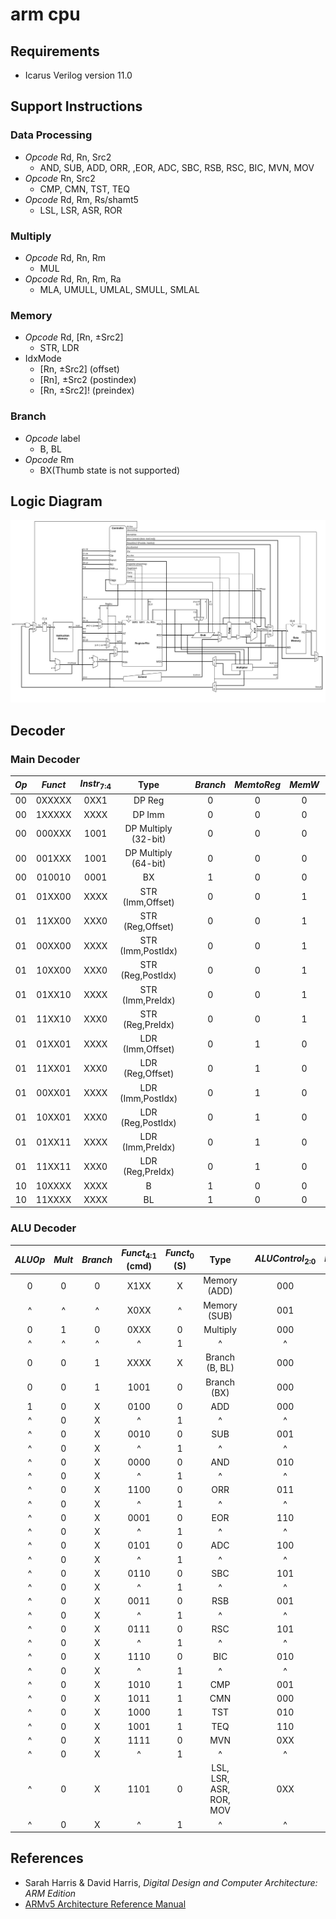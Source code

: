 # arm cpu

## Requirements

* Icarus Verilog version 11.0

## Support Instructions

### Data Processing

* *Opcode* Rd, Rn, Src2
  * AND, SUB, ADD, ORR, ,EOR, ADC, SBC, RSB, RSC, BIC, MVN, MOV
* *Opcode* Rn, Src2
  * CMP, CMN, TST, TEQ
* *Opcode* Rd, Rm, Rs/shamt5
  * LSL, LSR, ASR, ROR

### Multiply

* *Opcode* Rd, Rn, Rm
  * MUL
* *Opcode* Rd, Rn, Rm, Ra
  * MLA, UMULL, UMLAL, SMULL, SMLAL

### Memory

* *Opcode* Rd, [Rn, &plusmn;Src2]
  * STR, LDR
* IdxMode
  * [Rn, &plusmn;Src2] (offset)
  * [Rn], &plusmn;Src2 (postindex)
  * [Rn, &plusmn;Src2]! (preindex)

### Branch

* *Opcode* label
  * B, BL
* *Opcode* Rm
  * BX(Thumb state is not supported)

## Logic Diagram

![arm_cpu_diagram](./asset/arm_cpu_diagram.drawio.png "arm_cpu_diagram")

## Decoder

### Main Decoder

| *Op*  | *Funct* | *Instr*<sub>7:4</sub> |         Type         |     | *Branch* | *MemtoReg* | *MemW* | *ALUSrc* | *ImmSrc* | *RegW3* | *RegW1(BaseReg)* | *RegSrc* | *ALUOp* | *PostIndex* | *Mult* |
| :---: | :-----: | :-------------------: | :------------------: | --- | :------: | :--------: | :----: | :------: | :------: | :-----: | :--------------: | :------: | :-----: | :---------: | :----: |
|  00   | 0XXXXX  |         0XX1          |        DP Reg        |     |    0     |     0      |   0    |    0     |    XX    |    1    |        0         |    00    |    1    |      0      |   0    |
|  00   | 1XXXXX  |         XXXX          |        DP Imm        |     |    0     |     0      |   0    |    1     |    00    |    1    |        0         |    00    |    1    |      0      |   0    |
|  00   | 000XXX  |         1001          | DP Multiply (32-bit) |     |    0     |     0      |   0    |    0     |    XX    |    0    |        1         |    00    |    0    |      0      |   1    |
|  00   | 001XXX  |         1001          | DP Multiply (64-bit) |     |    0     |     0      |   0    |    0     |    XX    |    1    |        1         |    00    |    0    |      0      |   1    |
|  00   | 010010  |         0001          |          BX          |     |    1     |     0      |   0    |    0     |    XX    |    0    |        0         |    00    |    0    |      0      |   0    |
|  01   | 01XX00  |         XXXX          |   STR (Imm,Offset)   |     |    0     |     0      |   1    |    1     |    01    |    0    |        0         |    00    |    0    |      0      |   0    |
|  01   | 11XX00  |         XXX0          |   STR (Reg,Offset)   |     |    0     |     0      |   1    |    0     |    01    |    0    |        0         |    00    |    0    |      0      |   0    |
|  01   | 00XX00  |         XXXX          |  STR (Imm,PostIdx)   |     |    0     |     0      |   1    |    1     |    01    |    0    |        1         |    00    |    0    |      1      |   0    |
|  01   | 10XX00  |         XXX0          |  STR (Reg,PostIdx)   |     |    0     |     0      |   1    |    0     |    01    |    0    |        1         |    00    |    0    |      1      |   0    |
|  01   | 01XX10  |         XXXX          |   STR (Imm,PreIdx)   |     |    0     |     0      |   1    |    1     |    01    |    0    |        1         |    00    |    0    |      0      |   0    |
|  01   | 11XX10  |         XXX0          |   STR (Reg,PreIdx)   |     |    0     |     0      |   1    |    0     |    01    |    0    |        1         |    00    |    0    |      0      |   0    |
|  01   | 01XX01  |         XXXX          |   LDR (Imm,Offset)   |     |    0     |     1      |   0    |    1     |    01    |    1    |        0         |    00    |    0    |      0      |   0    |
|  01   | 11XX01  |         XXX0          |   LDR (Reg,Offset)   |     |    0     |     1      |   0    |    0     |    01    |    1    |        0         |    00    |    0    |      0      |   0    |
|  01   | 00XX01  |         XXXX          |  LDR (Imm,PostIdx)   |     |    0     |     1      |   0    |    1     |    01    |    1    |        1         |    00    |    0    |      1      |   0    |
|  01   | 10XX01  |         XXX0          |  LDR (Reg,PostIdx)   |     |    0     |     1      |   0    |    0     |    01    |    1    |        1         |    00    |    0    |      1      |   0    |
|  01   | 01XX11  |         XXXX          |   LDR (Imm,PreIdx)   |     |    0     |     1      |   0    |    1     |    01    |    1    |        1         |    00    |    0    |      0      |   0    |
|  01   | 11XX11  |         XXX0          |   LDR (Reg,PreIdx)   |     |    0     |     1      |   0    |    0     |    01    |    1    |        1         |    00    |    0    |      0      |   0    |
|  10   | 10XXXX  |         XXXX          |          B           |     |    1     |     0      |   0    |    1     |    10    |    0    |        0         |    01    |    0    |      0      |   0    |
|  10   | 11XXXX  |         XXXX          |          BL          |     |    1     |     0      |   0    |    1     |    10    |    1    |        0         |    11    |    0    |      0      |   0    |

### ALU Decoder

| *ALUOp* | *Mult* | *Branch* | *Funct*<sub>4:1</sub> (cmd) | *Funct*<sub>0</sub> (S) |          Type           |     | *ALUControl*<sub>2:0</sub> | *FlagW*<sub>1:0</sub> | *NoWrite* | *NotAlu* | *NotShift* | *Swap* | *Inv* |
| :-----: | :----: | :------: | :-------------------------: | :---------------------: | :---------------------: | --- | :------------------------: | :-------------------: | :-------: | :------: | :--------: | :----: | :---: |
|    0    |   0    |    0     |            X1XX             |            X            |      Memory (ADD)       |     |            000             |          00           |     0     |    0     |     0      |   0    |   0   |
|    ^    |   ^    |    ^     |            X0XX             |            ^            |      Memory (SUB)       |     |            001             |          00           |     0     |    0     |     0      |   0    |   0   |
|    0    |   1    |    0     |            0XXX             |            0            |        Multiply         |     |            000             |          00           |     0     |    0     |     0      |   0    |   0   |
|    ^    |   ^    |    ^     |              ^              |            1            |            ^            |     |             ^              |          10           |     0     |    0     |     0      |   0    |   0   |
|    0    |   0    |    1     |            XXXX             |            X            |     Branch (B, BL)      |     |            000             |          00           |     0     |    0     |     0      |   0    |   0   |
|    0    |   0    |    1     |            1001             |            0            |       Branch (BX)       |     |            000             |          00           |     0     |    1     |     0      |   0    |   0   |
|    1    |   0    |    X     |            0100             |            0            |           ADD           |     |            000             |          00           |     0     |    0     |     0      |   0    |   0   |
|    ^    |   0    |    X     |              ^              |            1            |            ^            |     |             ^              |          11           |     0     |    0     |     0      |   0    |   0   |
|    ^    |   0    |    X     |            0010             |            0            |           SUB           |     |            001             |          00           |     0     |    0     |     0      |   0    |   0   |
|    ^    |   0    |    X     |              ^              |            1            |            ^            |     |             ^              |          11           |     0     |    0     |     0      |   0    |   0   |
|    ^    |   0    |    X     |            0000             |            0            |           AND           |     |            010             |          00           |     0     |    0     |     0      |   0    |   0   |
|    ^    |   0    |    X     |              ^              |            1            |            ^            |     |             ^              |          10           |     0     |    0     |     0      |   0    |   0   |
|    ^    |   0    |    X     |            1100             |            0            |           ORR           |     |            011             |          00           |     0     |    0     |     0      |   0    |   0   |
|    ^    |   0    |    X     |              ^              |            1            |            ^            |     |             ^              |          10           |     0     |    0     |     0      |   0    |   0   |
|    ^    |   0    |    X     |            0001             |            0            |           EOR           |     |            110             |          00           |     0     |    0     |     0      |   0    |   0   |
|    ^    |   0    |    X     |              ^              |            1            |            ^            |     |             ^              |          10           |     0     |    0     |     0      |   0    |   0   |
|    ^    |   0    |    X     |            0101             |            0            |           ADC           |     |            100             |          00           |     0     |    0     |     0      |   0    |   0   |
|    ^    |   0    |    X     |              ^              |            1            |            ^            |     |             ^              |          11           |     0     |    0     |     0      |   0    |   0   |
|    ^    |   0    |    X     |            0110             |            0            |           SBC           |     |            101             |          00           |     0     |    0     |     0      |   0    |   0   |
|    ^    |   0    |    X     |              ^              |            1            |            ^            |     |             ^              |          11           |     0     |    0     |     0      |   0    |   0   |
|    ^    |   0    |    X     |            0011             |            0            |           RSB           |     |            001             |          00           |     0     |    0     |     0      |   1    |   0   |
|    ^    |   0    |    X     |              ^              |            1            |            ^            |     |             ^              |          11           |     0     |    0     |     0      |   1    |   0   |
|    ^    |   0    |    X     |            0111             |            0            |           RSC           |     |            101             |          00           |     0     |    0     |     0      |   1    |   0   |
|    ^    |   0    |    X     |              ^              |            1            |            ^            |     |             ^              |          11           |     0     |    0     |     0      |   1    |   0   |
|    ^    |   0    |    X     |            1110             |            0            |           BIC           |     |            010             |          00           |     0     |    0     |     0      |   0    |   1   |
|    ^    |   0    |    X     |              ^              |            1            |            ^            |     |             ^              |          10           |     0     |    0     |     0      |   0    |   1   |
|    ^    |   0    |    X     |            1010             |            1            |           CMP           |     |            001             |          11           |     1     |    0     |     0      |   0    |   0   |
|    ^    |   0    |    X     |            1011             |            1            |           CMN           |     |            000             |          11           |     1     |    0     |     0      |   0    |   0   |
|    ^    |   0    |    X     |            1000             |            1            |           TST           |     |            010             |          10           |     1     |    0     |     0      |   0    |   0   |
|    ^    |   0    |    X     |            1001             |            1            |           TEQ           |     |            110             |          10           |     1     |    0     |     0      |   0    |   0   |
|    ^    |   0    |    X     |            1111             |            0            |           MVN           |     |            0XX             |          00           |     0     |    1     |     0      |   0    |   1   |
|    ^    |   0    |    X     |              ^              |            1            |            ^            |     |             ^              |          10           |     0     |    1     |     0      |   0    |   0   |
|    ^    |   0    |    X     |            1101             |            0            | LSL, LSR, ASR, ROR, MOV |     |            0XX             |          00           |     0     |    1     |     0      |   0    |   0   |
|    ^    |   0    |    X     |              ^              |            1            |            ^            |     |             ^              |          10           |     0     |    1     |     0      |   0    |   0   |

## References

* Sarah Harris & David Harris, *Digital Design and Computer Architecture: ARM Edition*
* [ARMv5 Architecture Reference Manual](https://developer.arm.com/documentation/ddi0100/i)
